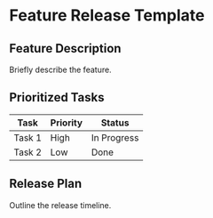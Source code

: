 # Feature Release Template

## Feature Description
Briefly describe the feature.

## Prioritized Tasks
| Task | Priority | Status |
| --- | --- | --- |
| Task 1 | High | In Progress |
| Task 2 | Low | Done |

## Release Plan
 Outline the release timeline.
